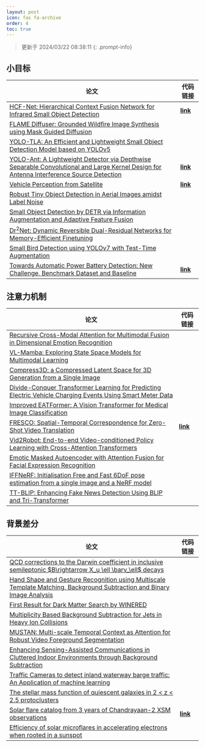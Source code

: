 ```yaml
---
layout: post
icon: fas fa-archive
order: 4
toc: true
---
```


> 更新于 2024/03/22 08:38:11
{: .prompt-info}

## 小目标

| 论文 | 代码链接 |
| --- | --- |
| [HCF-Net: Hierarchical Context Fusion Network for Infrared Small Object Detection](http://arxiv.org/abs/2403.10778v1) | [**link**](https://github.com/zhengshuchen/hcfnet) |
| [FLAME Diffuser: Grounded Wildfire Image Synthesis using Mask Guided Diffusion](http://arxiv.org/abs/2403.03463v1) |  |
| [YOLO-TLA: An Efficient and Lightweight Small Object Detection Model based on YOLOv5](http://arxiv.org/abs/2402.14309v1) |  |
| [YOLO-Ant: A Lightweight Detector via Depthwise Separable Convolutional and Large Kernel Design for Antenna Interference Source Detection](http://arxiv.org/abs/2402.12641v1) | [**link**](https://github.com/scnu-rislab/yolo-ant) |
| [Vehicle Perception from Satellite](http://arxiv.org/abs/2402.00703v1) | [**link**](https://github.com/chenxi1510/vehicle-perception-from-satellite-videos) |
| [Robust Tiny Object Detection in Aerial Images amidst Label Noise](http://arxiv.org/abs/2401.08056v1) |  |
| [Small Object Detection by DETR via Information Augmentation and Adaptive Feature Fusion](http://arxiv.org/abs/2401.08017v1) |  |
| [Dr$^2$Net: Dynamic Reversible Dual-Residual Networks for Memory-Efficient Finetuning](http://arxiv.org/abs/2401.04105v1) |  |
| [Small Bird Detection using YOLOv7 with Test-Time Augmentation](http://arxiv.org/abs/2401.01018v1) |  |
| [Towards Automatic Power Battery Detection: New Challenge, Benchmark Dataset and Baseline](http://arxiv.org/abs/2312.02528v2) | [**link**](https://github.com/xiaoqi-zhao-dlut/x-ray-pbd) |

## 注意力机制

| 论文 | 代码链接 |
| --- | --- |
| [Recursive Cross-Modal Attention for Multimodal Fusion in Dimensional Emotion Recognition](http://arxiv.org/abs/2403.13659v1) |  |
| [VL-Mamba: Exploring State Space Models for Multimodal Learning](http://arxiv.org/abs/2403.13600v1) |  |
| [Compress3D: a Compressed Latent Space for 3D Generation from a Single Image](http://arxiv.org/abs/2403.13524v1) |  |
| [Divide-Conquer Transformer Learning for Predicting Electric Vehicle Charging Events Using Smart Meter Data](http://arxiv.org/abs/2403.13246v1) |  |
| [Improved EATFormer: A Vision Transformer for Medical Image Classification](http://arxiv.org/abs/2403.13167v1) |  |
| [FRESCO: Spatial-Temporal Correspondence for Zero-Shot Video Translation](http://arxiv.org/abs/2403.12962v1) | [**link**](https://github.com/williamyang1991/fresco) |
| [Vid2Robot: End-to-end Video-conditioned Policy Learning with Cross-Attention Transformers](http://arxiv.org/abs/2403.12943v1) |  |
| [Emotic Masked Autoencoder with Attention Fusion for Facial Expression Recognition](http://arxiv.org/abs/2403.13039v1) |  |
| [IFFNeRF: Initialisation Free and Fast 6DoF pose estimation from a single image and a NeRF model](http://arxiv.org/abs/2403.12682v1) |  |
| [TT-BLIP: Enhancing Fake News Detection Using BLIP and Tri-Transformer](http://arxiv.org/abs/2403.12481v1) |  |

## 背景差分

| 论文 | 代码链接 |
| --- | --- |
| [QCD corrections to the Darwin coefficient in inclusive semileptonic $B\rightarrow X_u \ell \barν_\ell$ decays](http://arxiv.org/abs/2402.13805v2) |  |
| [Hand Shape and Gesture Recognition using Multiscale Template Matching, Background Subtraction and Binary Image Analysis](http://arxiv.org/abs/2402.09663v1) |  |
| [First Result for Dark Matter Search by WINERED](http://arxiv.org/abs/2402.07976v1) |  |
| [Multiplicity Based Background Subtraction for Jets in Heavy Ion Collisions](http://arxiv.org/abs/2402.10945v1) |  |
| [MUSTAN: Multi-scale Temporal Context as Attention for Robust Video Foreground Segmentation](http://arxiv.org/abs/2402.00918v1) |  |
| [Enhancing Sensing-Assisted Communications in Cluttered Indoor Environments through Background Subtraction](http://arxiv.org/abs/2401.05763v1) |  |
| [Traffic Cameras to detect inland waterway barge traffic: An Application of machine learning](http://arxiv.org/abs/2401.03070v1) |  |
| [The stellar mass function of quiescent galaxies in 2 < z < 2.5 protoclusters](http://arxiv.org/abs/2312.12380v1) |  |
| [Solar flare catalog from 3 years of Chandrayaan-2 XSM observations](http://arxiv.org/abs/2312.09191v2) | [**link**](https://github.com/devansh-dvj/suryadrishti) |
| [Efficiency of solar microflares in accelerating electrons when rooted in a sunspot](http://arxiv.org/abs/2312.06856v2) |  |
